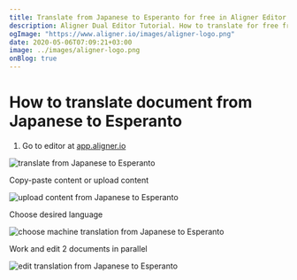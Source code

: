 ```yaml
---
title: Translate from Japanese to Esperanto for free in Aligner Editor
description: Aligner Dual Editor Tutorial. How to translate for free from Japanese to Esperanto. Aligner is multilingual document management platform. 
ogImage: "https://www.aligner.io/images/aligner-logo.png"
date: 2020-05-06T07:09:21+03:00
image: ../images/aligner-logo.png
onBlog: true
---
```


# How to translate document from Japanese to Esperanto

1. Go to editor at [app.aligner.io](https://app.aligner.io "Aligner App web page")

![translate from Japanese to Esperanto](../aligner-blank-editor.png "translate from Japanese to Esperanto")

Copy-paste content or upload content

![upload content from Japanese to Esperanto](../aligner-uploaded-document.png "upload content from Japanese to Esperanto")

Choose desired language

![choose machine translation from Japanese to Esperanto](../aligner-language-dropdown.png "choose machine translation from Japanese to Esperanto")

Work and edit 2 documents in parallel

![edit translation from Japanese to Esperanto](../aligner-double-sitded-editor.png "edit translation from Japanese to Esperanto")

